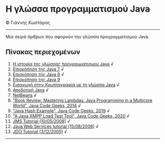 # Η γλώσσα προγραμματισμού Java
© Γιάννης Κωστάρας

---

Μια σειρά άρθρων που αφορούν την γλώσσα προγραμματισμού Java. 

## Πίνακας περιεχομένων

1. [Η ιστορία της γλώσσας προγραμματισμού Java](JavaHistory.md) √
2. [Επισκόπηση της Java 7](Java7/README.md) √
3. [Επισκόπηση της Java 8](Java8/README.md) √
4. [Επισκόπηση της Java 9](Java9/README.md)
5. [Εισαγωγή στην Κρυπτογραφία με τη γλώσσα Java](JavaCryptography/README.md) √
6. [Αποδοτική Java](JavaPerformance/README.md) √
7. [NetBeans](NetBeans/README.md) √
8. ["Book Review: Mastering Lambdas: Java Programming in a Multicore World", Java Code Geeks, 2014](https://www.javacodegeeks.com/2014/12/book-review-mastering-lambdas-java-programming-in-a-multicore-world.html) √
9. ["Java Hash Example", Java Code Geeks, 2019](https://examples.javacodegeeks.com/java-hash-example) √
10. ["A Java XMPP Load Test Tool", Java Code Geeks, 2020](https://www.javacodegeeks.com/java-xmpp-load-test-tool.html) √
11. [JMS Tutorial (10/05/2008)](http://geocities.ws/jnkjavaconnection/jmstutorial.html) √
12. [Java Web Services tutorial (15/08/2006)](http://geocities.ws/jnkjavaconnection/webservices.html) √
13. [JDO Tutorial (3/12/2005)](http://geocities.ws/jnkjavaconnection/jdotut.html) √

---